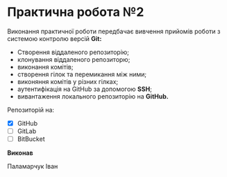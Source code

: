 # Практична робота №2
Виконання практичної роботи передбачає вивчення прийомів роботи з системою контролю версій **Git:**
- Створення віддаленого репозиторію;
- клонування віддаленого репозиторю;
- виконання комітів;
- створення гілок та перемикання між ними;
- виконяння комітів у різних гілках;
- аутентифікація на GitHub за допомогою **SSH**;
- вивантаження локального репозиторію на **GitHub.**

Репозиторій на:
- [x] GitHub
- [ ] GitLab
- [ ] BitBucket

**Виконав**

Паламарчук Іван
